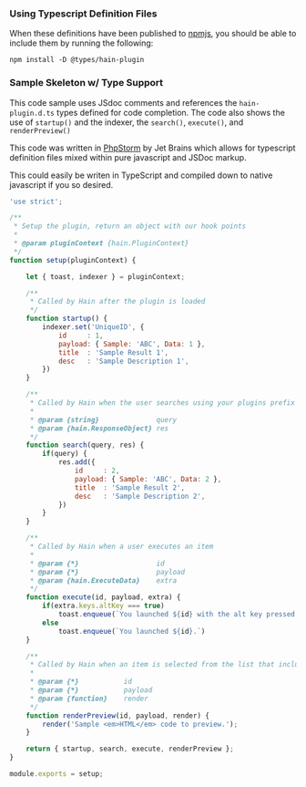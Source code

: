### Using Typescript Definition Files
When these definitions have been published to [npmjs](http://npmjs.org), you should be able to include them by running the following:

```shell
npm install -D @types/hain-plugin
```

### Sample Skeleton w/ Type Support
This code sample uses JSdoc comments and references the `hain-plugin.d.ts` types defined for code completion.  The code also shows
the use of `startup()` and the indexer, the `search()`, `execute()`, and `renderPreview()`

This code was written in [PhpStorm](https://www.jetbrains.com/phpstorm/) by Jet Brains which allows for typescript definition files
mixed within pure javascript and JSDoc markup.

This could easily be writen in TypeScript and compiled down to native javascript if you so desired.

```javascript
'use strict';

/**
 * Setup the plugin, return an object with our hook points
 *
 * @param pluginContext {hain.PluginContext}
 */
function setup(pluginContext) {

	let { toast, indexer } = pluginContext;

	/**
	 * Called by Hain after the plugin is loaded
	 */
	function startup() {
		indexer.set('UniqueID', {
			id     : 1,
			payload: { Sample: 'ABC', Data: 1 },
			title  : 'Sample Result 1',
			desc   : 'Sample Description 1',
		})
	}

	/**
	 * Called by Hain when the user searches using your plugins prefix
	 *
	 * @param {string} 				query
	 * @param {hain.ResponseObject} res
	 */
	function search(query, res) {
		if(query) {
			res.add({
				id     : 2,
				payload: { Sample: 'ABC', Data: 2 },
				title  : 'Sample Result 2',
				desc   : 'Sample Description 2',
			})
		}
	}

	/**
	 * Called by Hain when a user executes an item
	 *
	 * @param {*} 					id
	 * @param {*}					payload
	 * @param {hain.ExecuteData}	extra
	 */
	function execute(id, payload, extra) {
		if(extra.keys.altKey === true)
			toast.enqueue(`You launched ${id} with the alt key pressed.`);
		else
			toast.enqueue(`You launched ${id}.`)
	}

	/**
	 * Called by Hain when an item is selected from the list that included a preview value
	 *
	 * @param {*}           id
	 * @param {*}           payload
	 * @param {function} 	render
	 */
	function renderPreview(id, payload, render) {
		render('Sample <em>HTML</em> code to preview.');
	}

	return { startup, search, execute, renderPreview };
}

module.exports = setup;
```
